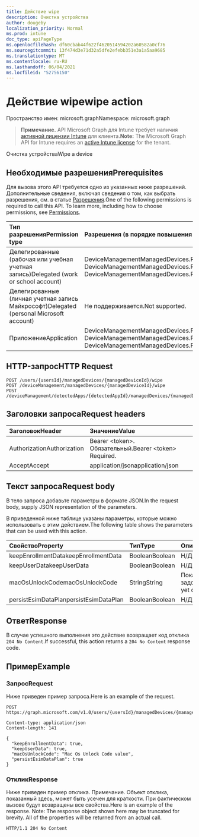 ```yaml
---
title: Действие wipe
description: Очистка устройства
author: dougeby
localization_priority: Normal
ms.prod: intune
doc_type: apiPageType
ms.openlocfilehash: df60cbab44f622f4620514594202a60582a0cf76
ms.sourcegitcommit: 13f474d3e71d32a5dfe2efebb351e3a1a5aa9685
ms.translationtype: MT
ms.contentlocale: ru-RU
ms.lasthandoff: 06/04/2021
ms.locfileid: "52756150"
---
```

# <a name="wipe-action"></a><span data-ttu-id="a68e5-103">Действие wipe</span><span class="sxs-lookup"><span data-stu-id="a68e5-103">wipe action</span></span>

<span data-ttu-id="a68e5-104">Пространство имен: microsoft.graph</span><span class="sxs-lookup"><span data-stu-id="a68e5-104">Namespace: microsoft.graph</span></span>

> <span data-ttu-id="a68e5-105">**Примечание.** API Microsoft Graph для Intune требует наличия [активной лицензии Intune](https://go.microsoft.com/fwlink/?linkid=839381) для клиента.</span><span class="sxs-lookup"><span data-stu-id="a68e5-105">**Note:** The Microsoft Graph API for Intune requires an [active Intune license](https://go.microsoft.com/fwlink/?linkid=839381) for the tenant.</span></span>

<span data-ttu-id="a68e5-106">Очистка устройства</span><span class="sxs-lookup"><span data-stu-id="a68e5-106">Wipe a device</span></span>

## <a name="prerequisites"></a><span data-ttu-id="a68e5-107">Необходимые разрешения</span><span class="sxs-lookup"><span data-stu-id="a68e5-107">Prerequisites</span></span>
<span data-ttu-id="a68e5-p101">Для вызова этого API требуется одно из указанных ниже разрешений. Дополнительные сведения, включая сведения о том, как выбрать разрешения, см. в статье [Разрешения](/graph/permissions-reference).</span><span class="sxs-lookup"><span data-stu-id="a68e5-p101">One of the following permissions is required to call this API. To learn more, including how to choose permissions, see [Permissions](/graph/permissions-reference).</span></span>

|<span data-ttu-id="a68e5-110">Тип разрешения</span><span class="sxs-lookup"><span data-stu-id="a68e5-110">Permission type</span></span>|<span data-ttu-id="a68e5-111">Разрешения (в порядке повышения привилегий)</span><span class="sxs-lookup"><span data-stu-id="a68e5-111">Permissions (from least to most privileged)</span></span>|
|:---|:---|
|<span data-ttu-id="a68e5-112">Делегированные (рабочая или учебная учетная запись)</span><span class="sxs-lookup"><span data-stu-id="a68e5-112">Delegated (work or school account)</span></span>|<span data-ttu-id="a68e5-113">DeviceManagementManagedDevices.ReadWrite.All, DeviceManagementManagedDevices.PriviligedOperation.All</span><span class="sxs-lookup"><span data-stu-id="a68e5-113">DeviceManagementManagedDevices.ReadWrite.All, DeviceManagementManagedDevices.PriviligedOperation.All</span></span>|
|<span data-ttu-id="a68e5-114">Делегированные (личная учетная запись Майкрософт)</span><span class="sxs-lookup"><span data-stu-id="a68e5-114">Delegated (personal Microsoft account)</span></span>|<span data-ttu-id="a68e5-115">Не поддерживается.</span><span class="sxs-lookup"><span data-stu-id="a68e5-115">Not supported.</span></span>|
|<span data-ttu-id="a68e5-116">Приложение</span><span class="sxs-lookup"><span data-stu-id="a68e5-116">Application</span></span>|<span data-ttu-id="a68e5-117">DeviceManagementManagedDevices.ReadWrite.All, DeviceManagementManagedDevices.PriviligedOperation.All</span><span class="sxs-lookup"><span data-stu-id="a68e5-117">DeviceManagementManagedDevices.ReadWrite.All, DeviceManagementManagedDevices.PriviligedOperation.All</span></span>|

## <a name="http-request"></a><span data-ttu-id="a68e5-118">HTTP-запрос</span><span class="sxs-lookup"><span data-stu-id="a68e5-118">HTTP Request</span></span>
<!-- {
  "blockType": "ignored"
}
-->
``` http
POST /users/{usersId}/managedDevices/{managedDeviceId}/wipe
POST /deviceManagement/managedDevices/{managedDeviceId}/wipe
POST /deviceManagement/detectedApps/{detectedAppId}/managedDevices/{managedDeviceId}/wipe
```

## <a name="request-headers"></a><span data-ttu-id="a68e5-119">Заголовки запроса</span><span class="sxs-lookup"><span data-stu-id="a68e5-119">Request headers</span></span>
|<span data-ttu-id="a68e5-120">Заголовок</span><span class="sxs-lookup"><span data-stu-id="a68e5-120">Header</span></span>|<span data-ttu-id="a68e5-121">Значение</span><span class="sxs-lookup"><span data-stu-id="a68e5-121">Value</span></span>|
|:---|:---|
|<span data-ttu-id="a68e5-122">Authorization</span><span class="sxs-lookup"><span data-stu-id="a68e5-122">Authorization</span></span>|<span data-ttu-id="a68e5-123">Bearer &lt;token&gt;. Обязательный.</span><span class="sxs-lookup"><span data-stu-id="a68e5-123">Bearer &lt;token&gt; Required.</span></span>|
|<span data-ttu-id="a68e5-124">Accept</span><span class="sxs-lookup"><span data-stu-id="a68e5-124">Accept</span></span>|<span data-ttu-id="a68e5-125">application/json</span><span class="sxs-lookup"><span data-stu-id="a68e5-125">application/json</span></span>|

## <a name="request-body"></a><span data-ttu-id="a68e5-126">Текст запроса</span><span class="sxs-lookup"><span data-stu-id="a68e5-126">Request body</span></span>
<span data-ttu-id="a68e5-127">В тело запроса добавьте параметры в формате JSON.</span><span class="sxs-lookup"><span data-stu-id="a68e5-127">In the request body, supply JSON representation of the parameters.</span></span>

<span data-ttu-id="a68e5-128">В приведенной ниже таблице указаны параметры, которые можно использовать с этим действием.</span><span class="sxs-lookup"><span data-stu-id="a68e5-128">The following table shows the parameters that can be used with this action.</span></span>

|<span data-ttu-id="a68e5-129">Свойство</span><span class="sxs-lookup"><span data-stu-id="a68e5-129">Property</span></span>|<span data-ttu-id="a68e5-130">Тип</span><span class="sxs-lookup"><span data-stu-id="a68e5-130">Type</span></span>|<span data-ttu-id="a68e5-131">Описание</span><span class="sxs-lookup"><span data-stu-id="a68e5-131">Description</span></span>|
|:---|:---|:---|
|<span data-ttu-id="a68e5-132">keepEnrollmentData</span><span class="sxs-lookup"><span data-stu-id="a68e5-132">keepEnrollmentData</span></span>|<span data-ttu-id="a68e5-133">Boolean</span><span class="sxs-lookup"><span data-stu-id="a68e5-133">Boolean</span></span>|<span data-ttu-id="a68e5-134">Н/Д</span><span class="sxs-lookup"><span data-stu-id="a68e5-134">Not yet documented</span></span>|
|<span data-ttu-id="a68e5-135">keepUserData</span><span class="sxs-lookup"><span data-stu-id="a68e5-135">keepUserData</span></span>|<span data-ttu-id="a68e5-136">Boolean</span><span class="sxs-lookup"><span data-stu-id="a68e5-136">Boolean</span></span>|<span data-ttu-id="a68e5-137">Н/Д</span><span class="sxs-lookup"><span data-stu-id="a68e5-137">Not yet documented</span></span>|
|<span data-ttu-id="a68e5-138">macOsUnlockCode</span><span class="sxs-lookup"><span data-stu-id="a68e5-138">macOsUnlockCode</span></span>|<span data-ttu-id="a68e5-139">String</span><span class="sxs-lookup"><span data-stu-id="a68e5-139">String</span></span>|<span data-ttu-id="a68e5-140">Пока не задокументировано.</span><span class="sxs-lookup"><span data-stu-id="a68e5-140">Not yet documented</span></span>|
|<span data-ttu-id="a68e5-141">persistEsimDataPlan</span><span class="sxs-lookup"><span data-stu-id="a68e5-141">persistEsimDataPlan</span></span>|<span data-ttu-id="a68e5-142">Boolean</span><span class="sxs-lookup"><span data-stu-id="a68e5-142">Boolean</span></span>|<span data-ttu-id="a68e5-143">Н/Д</span><span class="sxs-lookup"><span data-stu-id="a68e5-143">Not yet documented</span></span>|



## <a name="response"></a><span data-ttu-id="a68e5-144">Ответ</span><span class="sxs-lookup"><span data-stu-id="a68e5-144">Response</span></span>
<span data-ttu-id="a68e5-145">В случае успешного выполнения это действие возвращает код отклика `204 No Content`.</span><span class="sxs-lookup"><span data-stu-id="a68e5-145">If successful, this action returns a `204 No Content` response code.</span></span>

## <a name="example"></a><span data-ttu-id="a68e5-146">Пример</span><span class="sxs-lookup"><span data-stu-id="a68e5-146">Example</span></span>

### <a name="request"></a><span data-ttu-id="a68e5-147">Запрос</span><span class="sxs-lookup"><span data-stu-id="a68e5-147">Request</span></span>
<span data-ttu-id="a68e5-148">Ниже приведен пример запроса.</span><span class="sxs-lookup"><span data-stu-id="a68e5-148">Here is an example of the request.</span></span>
``` http
POST https://graph.microsoft.com/v1.0/users/{usersId}/managedDevices/{managedDeviceId}/wipe

Content-type: application/json
Content-length: 141

{
  "keepEnrollmentData": true,
  "keepUserData": true,
  "macOsUnlockCode": "Mac Os Unlock Code value",
  "persistEsimDataPlan": true
}
```

### <a name="response"></a><span data-ttu-id="a68e5-149">Отклик</span><span class="sxs-lookup"><span data-stu-id="a68e5-149">Response</span></span>
<span data-ttu-id="a68e5-p102">Ниже приведен пример отклика. Примечание. Объект отклика, показанный здесь, может быть усечен для краткости. При фактическом вызове будут возвращены все свойства.</span><span class="sxs-lookup"><span data-stu-id="a68e5-p102">Here is an example of the response. Note: The response object shown here may be truncated for brevity. All of the properties will be returned from an actual call.</span></span>
``` http
HTTP/1.1 204 No Content
```




